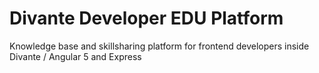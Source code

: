 # Divante Developer EDU Platform

Knowledge base and skillsharing platform for frontend developers inside Divante / Angular 5 and Express
